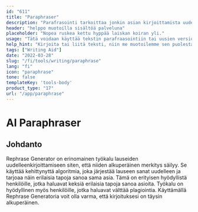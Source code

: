 ```yaml
---
id: "611"
title: "Paraphraser"
description: "Parafrasointi tarkoittaa jonkin asian kirjoittamista uudelleen omin sanoin. Sitä käytetään usein tiivistämään tai yksinkertaistamaan tekstiä tai tekemään siitä ymmärrettävämpää. Parafrasointia voidaan käyttää myös luomaan uusia versioita olemassa olevasta sisällöstä tai luomaan sisältöä, joka on helpommin laajemman yleisön saatavilla."
header: "helppo muotoilla sisältöä palveluna"
placeholder: "Nopea ruskea kettu hyppää laiskan koiran yli."
usage: "Tätä voidaan käyttää tekstin parafraasointiin tai uusien versioiden luomiseen olemassa olevasta sisällöstä."
help_hint: "Kirjoita tai liitä teksti, niin me muotoilemme sen puolestasi."
tags: ["Writing Aid"]
date: "2022-03-28"
slug: "/fi/tools/writing/paraphrase"
lang: "fi"
icon: "paraphrase"
tone: false
templateKey: 'tools-body'
product_type: "17"
url: "/app/paraphrase"
---
```


# AI Paraphraser

## Johdanto

Rephrase Generator on erinomainen työkalu lauseiden uudelleenkirjoittamiseen siten, että niiden alkuperäinen merkitys säilyy. Se käyttää kehittynyttä algoritmia, joka järjestää lauseen sanat uudelleen ja tarjoaa näin erilaisia tapoja sanoa sama asia. Tämä on erityisen hyödyllistä henkilöille, jotka haluavat keksiä erilaisia tapoja sanoa asioita. Työkalu on hyödyllinen myös henkilöille, jotka haluavat välttää plagiointia. Käyttämällä Rephrase Generatoria voit olla varma, että kirjoituksesi on täysin alkuperäinen.
